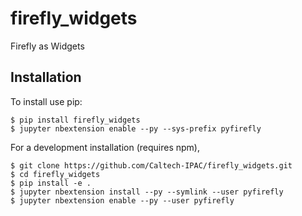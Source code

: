 firefly_widgets
===============================

Firefly as Widgets

Installation
------------

To install use pip:

    $ pip install firefly_widgets
    $ jupyter nbextension enable --py --sys-prefix pyfirefly


For a development installation (requires npm),

    $ git clone https://github.com/Caltech-IPAC/firefly_widgets.git
    $ cd firefly_widgets
    $ pip install -e .
    $ jupyter nbextension install --py --symlink --user pyfirefly
    $ jupyter nbextension enable --py --user pyfirefly
